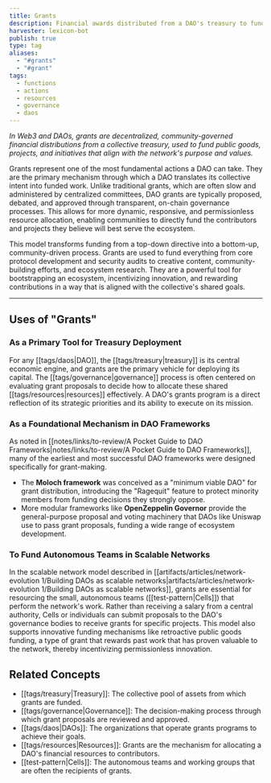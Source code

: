 ```yaml
---
title: Grants
description: Financial awards distributed from a DAO's treasury to fund projects, teams, and individuals whose work advances the organization's purpose, without the expectation of repayment.
harvester: lexicon-bot
publish: true
type: tag
aliases:
  - "#grants"
  - "#grant"
tags:
  - functions
  - actions
  - resources
  - governance
  - daos
---
```


*In Web3 and DAOs, grants are decentralized, community-governed financial distributions from a collective treasury, used to fund public goods, projects, and initiatives that align with the network's purpose and values.*

Grants represent one of the most fundamental actions a DAO can take. They are the primary mechanism through which a DAO translates its collective intent into funded work. Unlike traditional grants, which are often slow and administered by centralized committees, DAO grants are typically proposed, debated, and approved through transparent, on-chain governance processes. This allows for more dynamic, responsive, and permissionless resource allocation, enabling communities to directly fund the contributors and projects they believe will best serve the ecosystem.

This model transforms funding from a top-down directive into a bottom-up, community-driven process. Grants are used to fund everything from core protocol development and security audits to creative content, community-building efforts, and ecosystem research. They are a powerful tool for bootstrapping an ecosystem, incentivizing innovation, and rewarding contributions in a way that is aligned with the collective's shared goals.

---

## Uses of "Grants"

### As a Primary Tool for Treasury Deployment

For any [[tags/daos|DAO]], the [[tags/treasury|treasury]] is its central economic engine, and grants are the primary vehicle for deploying its capital. The [[tags/governance|governance]] process is often centered on evaluating grant proposals to decide how to allocate these shared [[tags/resources|resources]] effectively. A DAO's grants program is a direct reflection of its strategic priorities and its ability to execute on its mission.

### As a Foundational Mechanism in DAO Frameworks

As noted in [[notes/links/to-review/A Pocket Guide to DAO Frameworks|notes/links/to-review/A Pocket Guide to DAO Frameworks]], many of the earliest and most successful DAO frameworks were designed specifically for grant-making.
- The **Moloch framework** was conceived as a "minimum viable DAO" for grant distribution, introducing the "Ragequit" feature to protect minority members from funding decisions they strongly oppose.
- More modular frameworks like **OpenZeppelin Governor** provide the general-purpose proposal and voting machinery that DAOs like Uniswap use to pass grant proposals, funding a wide range of ecosystem development.

### To Fund Autonomous Teams in Scalable Networks

In the scalable network model described in [[artifacts/articles/network-evolution 1/Building DAOs as scalable networks|artifacts/articles/network-evolution 1/Building DAOs as scalable networks]], grants are essential for resourcing the small, autonomous teams ([[test-pattern|Cells]]) that perform the network's work. Rather than receiving a salary from a central authority, Cells or individuals can submit proposals to the DAO's governance bodies to receive grants for specific projects. This model also supports innovative funding mechanisms like retroactive public goods funding, a type of grant that rewards past work that has proven valuable to the network, thereby incentivizing permissionless innovation.

## Related Concepts

- [[tags/treasury|Treasury]]: The collective pool of assets from which grants are funded.
- [[tags/governance|Governance]]: The decision-making process through which grant proposals are reviewed and approved.
- [[tags/daos|DAOs]]: The organizations that operate grants programs to achieve their goals.
- [[tags/resources|Resources]]: Grants are the mechanism for allocating a DAO's financial resources to contributors.
- [[test-pattern|Cells]]: The autonomous teams and working groups that are often the recipients of grants.